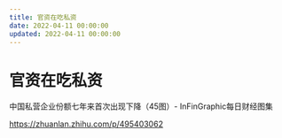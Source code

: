 ```yaml
---
title: 官资在吃私资
date: 2022-04-11 00:00:00
updated: 2022-04-11 00:00:00
---
```


# 官资在吃私资

中国私营企业份额七年来首次出现下降（45图）- InFinGraphic每日财经图集

https://zhuanlan.zhihu.com/p/495403062

